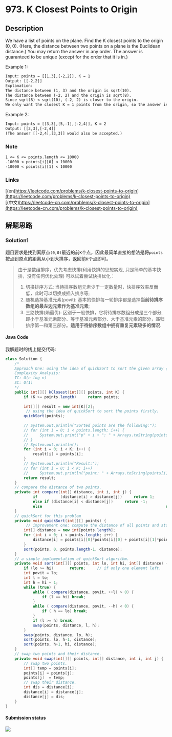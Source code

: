 # 973. K Closest Points to Origin

## Description

We have a list of points on the plane.  Find the K closest points to the origin (0, 0).
(Here, the distance between two points on a plane is the Euclidean distance.)
You may return the answer in any order.  The answer is guaranteed to be unique (except for the order that it is in.)

Example 1:

```txt
Input: points = [[1,3],[-2,2]], K = 1
Output: [[-2,2]]
Explanation: 
The distance between (1, 3) and the origin is sqrt(10).
The distance between (-2, 2) and the origin is sqrt(8).
Since sqrt(8) < sqrt(10), (-2, 2) is closer to the origin.
We only want the closest K = 1 points from the origin, so the answer is just [[-2,2]].
```

Example 2:

```txt
Input: points = [[3,3],[5,-1],[-2,4]], K = 2
Output: [[3,3],[-2,4]]
(The answer [[-2,4],[3,3]] would also be accepted.)
```
 
### Note

```txt
1 <= K <= points.length <= 10000
-10000 < points[i][0] < 10000
-10000 < points[i][1] < 10000
```

### Links

[(en)https://leetcode.com/problems/k-closest-points-to-origin](https://leetcode.com/problems/k-closest-points-to-origin)
<br />
[(中文)https://leetcode-cn.com/problems/k-closest-points-to-origin](https://leetcode-cn.com/problems/k-closest-points-to-origin)

## 解题思路

### Solution1

题目要求是找到离原点``(0,0)``最近的前``K``个点，因此最简单直接的想法是将``points``按点到原点的距离从小到大排序，返回前``K``个点即可。

> 由于是数组排序，优先考虑快排(利用快排的思想实现, 只是简单的基本快排，没有任何优化处理)
> 可以试着尝试快排优化：
> 1. 切换排序方式: 当待排序数组元素少于一定数量时，快排序效率反而低，此时可以切换成插入排序等;
> 2. 随机选择基准元素(povit): 基本的快排每一轮排序都是选择**当前待排序数组的最左边元素作为基准元素**;
> 3. 三路快排(熵最优): 区别于一般快排，它将待排序数组分成是三个部分, 即小于基准元素部分、等于基准元素部分、大于基准元素的部分，递归排序第一和第三部分。**适用于待排序数组中拥有重复元素较多的情况**.

#### Java Code 

我解题时的线上提交代码:

```java
class Solution {
    /*
    Approach One: using the idea of quickSort to sort the given array {@code points} firstly.
    Complexity Analysis:
    TC: O(n log n)
    SC: O(1)
    */
    public int[][] kClosest(int[][] points, int K) {
        if (K >= points.length)     return points; 
        
        int[][] result = new int[K][2];
         // using the idea of quickSort to sort the points firstly.
        quickSort(points);
        
        // System.out.println("Sorted points are the following:");
        // for (int i = 0; i < points.length; i++) {
        //     System.out.print("p" + i + ": " + Arrays.toString(points[i]) + ", ");
        // }
        // System.out.println();
        for (int i = 0; i < K; i++) {
            result[i] = points[i];
        }
        // System.out.println("Result:");
        // for (int i = 0; i < K; i++) 
        //     System.out.println("point: " + Arrays.toString(points[i]));
        return result;
    }
    // compare the distance of two points.
    private int compare(int[] distance, int i, int j) {
            if          (distance[i] > distance[j])     return 1;
            else if (distance[i] < distance[j])     return -1;
            else                                                      return 0;
    }
    // quickSort for this problem
    private void quickSort(int[][] points) {
         // improvement one: compute the distance of all points and store in a array.
        int[] distance = new int[points.length];
        for (int i = 0; i < points.length; i++) {
            distance[i] = points[i][0]*points[i][0] + points[i][1]*points[i][1];
        }
        sort(points, 0, points.length-1, distance);
    }
    // a simple implementation of quickSort algorithm.
    private void sort(int[][] points, int lo, int hi, int[] distance) {
        if (lo >= hi)       return;     // if only one element left.
        int povit = lo;
        int l = lo;
        int h = hi + 1;
        while (true) {
            while ( compare(distance, povit, ++l) > 0) {
                if (l == hi) break;
            }
            while ( compare(distance, povit, --h) < 0) {
                if ( h == lo) break;
            }
            if (l >= h) break;
            swap(points, distance, l, h);
        }
        swap(points, distance, lo, h);
        sort(points, lo, h-1, distance);
        sort(points, h+1, hi, distance);
    }
    // swap two points and their distance.
    private void swap(int[][] points, int[] distance, int i, int j) {
        // swap two points.
        int[] temp = points[i];
        points[i] = points[j];
        points[j]  = temp;
        // swap their distance.
        int dis = distance[i];
        distance[i] = distance[j];
        distance[j] = dis;
    }
}
```

#### Submission status

![](/leetcode-java-solutions/images/973-k-closest-points-to-origin-optimal.jpg)

